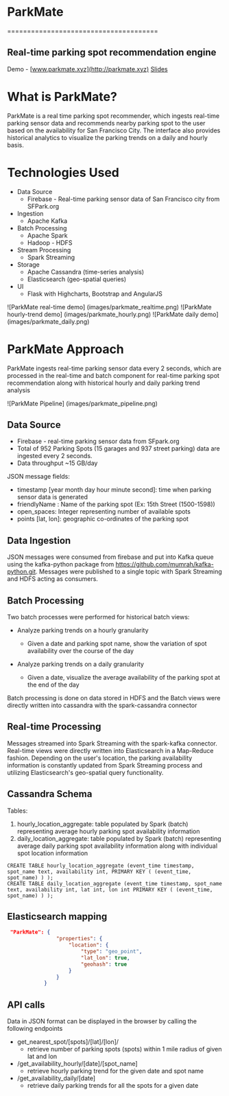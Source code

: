 # ParkMate
======================================

## Real-time parking spot recommendation engine
Demo - [www.parkmate.xyz](http://parkmate.xyz)
[Slides](http://www.slideshare.net/suhashm/parkme-real-time-parking-spot-recommender)

# What is ParkMate? 

ParkMate is a real time parking spot recommender, which ingests real-time parking sensor data and recommends nearby parking spot to the user based on the availability for San Francisco City. The interface also provides historical analytics to visualize the parking trends on a daily and hourly basis. 

# Technologies Used
 - Data Source
	 - Firebase - Real-time parking sensor data of San Francisco city from SFPark.org
 - Ingestion
	 - Apache Kafka
 - Batch Processing
	 - Apache Spark
	 - Hadoop - HDFS
 - Stream Processing
	 - Spark Streaming
 - Storage
	 - Apache Cassandra (time-series analysis)
	 - Elasticsearch (geo-spatial queries)
 - UI
	 - Flask with Highcharts, Bootstrap and AngularJS


![ParkMate real-time demo] (images/parkmate_realtime.png)
![ParkMate hourly-trend demo] (images/parkmate_hourly.png)
![ParkMate daily demo] (images/parkmate_daily.png)

# ParkMate Approach
ParkMate ingests real-time parking sensor data every 2 seconds, which are processed in the real-time and batch component for real-time parking spot recommendation along with historical hourly and daily parking trend analysis

![ParkMate Pipeline] (images/parkmate_pipeline.png)

## Data Source

 - Firebase - real-time parking sensor data from SFpark.org
 - Total of 952 Parking Spots (15 garages and 937 street parking) data are ingested every 2 seconds.
 - Data throughput ~15 GB/day

JSON message fields:

 - timestamp [year month day hour minute second]: time when parking sensor data is generated
 - friendlyName : Name of the parking spot (Ex: 15th Street (1500-1598))
 - open_spaces: Integer representing number of available spots
 -  points [lat, lon]: geographic co-ordinates of the parking spot

## Data Ingestion
JSON messages were consumed from firebase and put into Kafka queue  using the kafka-python package from https://github.com/mumrah/kafka-python.git. Messages were published to a single topic with Spark Streaming and HDFS acting as consumers. 

## Batch Processing
Two batch processes were performed for historical batch views:

 - Analyze parking trends on a hourly granularity
	
	 - Given a date and parking spot name, show the variation of spot availability over the course of the day
 - Analyze parking trends on a daily granularity
	 - Given a date, visualize the average availability of the parking spot at the end of the day

Batch processing is done on data stored in HDFS and the Batch views were directly written into cassandra with the spark-cassandra connector

## Real-time Processing
Messages streamed into Spark Streaming with the spark-kafka connector.
Real-time views were directly written into Elasticsearch in a Map-Reduce fashion.
Depending on the user's location, the parking availability information is constantly updated from Spark Streaming process and utilizing Elasticsearch's geo-spatial query functionality.

## Cassandra Schema
Tables:

1. hourly_location_aggregate: table populated by Spark (batch) representing average hourly parking spot availability information
2. daily_location_aggregate: table populated by Spark (batch) representing average daily parking spot availability information along with individual spot location information
```
CREATE TABLE hourly_location_aggregate (event_time timestamp, spot_name text, availability int, PRIMARY KEY ( (event_time, spot_name) ) );
CREATE TABLE daily_location_aggregate (event_time timestamp, spot_name text, availability int, lat int, lon int PRIMARY KEY ( (event_time, spot_name) ) );
```
## Elasticsearch mapping
``` json
 "ParkMate": {
                "properties": {
                    "location": {
                        "type": "geo_point",
                        "lat_lon": true,
                        "geohash": true
                    }
                }
            }

```
## API calls
Data in JSON format can be displayed in the browser by calling the following endpoints

- get_nearest_spot/[spots]/[lat]/[lon]/
  - retrieve number of parking spots (spots) within 1 mile radius of given lat and lon
- /get_availability_hourly/[date]/[spot_name]
  - retrieve hourly parking trend for the given date and spot name
- /get_availability_daily/[date]
  - retrieve daily parking trends for all the spots for a given date
